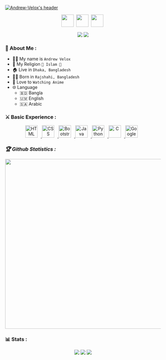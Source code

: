 [![Andrew-Velox's header](https://github.com/Andrew-Velox/Andrew-Velox/blob/main/Kaneki.Ken.full.3157977.gif)](https://fb.me/V3L0X.ME)

<p align=center>
  <a href="https://facebook.com/V3L0X.ME"><img height="40" src="https://upload.wikimedia.org/wikipedia/commons/5/51/Facebook_f_logo_%282019%29.svg"></a>&nbsp;
  <a href="https://instagram.com/andrew_velox"><img height="40" src="https://upload.wikimedia.org/wikipedia/commons/e/e7/Instagram_logo_2016.svg"></a>&nbsp;
  <a href="https://t.me/V3L0X"><img height="40" src="https://upload.wikimedia.org/wikipedia/commons/8/83/Telegram_2019_Logo.svg"></a>&nbsp;
</p>
<p align="center">
  <img src="https://visitor-badge.laobi.icu/badge?page_id=Andrew-Velox" />
  <a href="https://github.com/Andrew-Velox"><img src="https://img.shields.io/github/followers/Andrew-Velox?label=followers&style=social"/></a>
  </a>
</p>

### 🤠 About Me :

 - 👨‍🦱 My name is `Andrew Velox `
 - 🕋 My Religion `🤍 Islam 🤍`
 - 🏠 Live in `Dhaka, Bangladesh `
 - 👶🏻 Born in `Rajshahi, Bangladesh`
 - 💙 Love to `Watching Anime`
 - 🌐 Language
   - 🇧🇩 Bangla
   - 🇺🇲 English
   - 🇸🇦 Arabic

### ⚔️ Basic Experience :

<span>
	   
<!-- Icons Resources -->
<!-- https://devicon.dev/ -->
<!-- https://cdn.jsdelivr.net/npm/simple-icons@v3/icons/ -->
<div align="center">
  <a href="https://developer.mozilla.org/en-US/docs/Web/HTML" target="_blank" rel="noreferrer">
      <img  alt="HTML" height="40px" style="padding-right:10px;" src="https://cdn.jsdelivr.net/gh/devicons/devicon/icons/html5/html5-original.svg"/>
  </a>
  <a href="https://developer.mozilla.org/en-US/docs/Web/CSS" target="_blank" rel="noreferrer">
      <img  alt="CSS" height="40px" style="padding-right:10px;" src="https://cdn.jsdelivr.net/gh/devicons/devicon/icons/css3/css3-original.svg"/>
  </a>
  <a href="https://getbootstrap.com/" target="_blank" rel="noreferrer">
      <img  alt="Bootstrap" height="40px" style="padding-right:10px;" src="https://cdn.jsdelivr.net/gh/devicons/devicon/icons/bootstrap/bootstrap-original.svg"/>
  </a>
  <a href="https://www.java.com/en/" target="_blank" rel="noreferrer">
      <img  alt="Java" height="40px" style="padding-right:10px;" src="https://cdn.jsdelivr.net/gh/devicons/devicon/icons/java/java-original.svg"/>
  </a>    
  <a href="https://www.python.org/" target="_blank" rel="noreferrer">
      <img  alt="Python" height="40px" style="padding-right:10px;" src="https://cdn.jsdelivr.net/gh/devicons/devicon/icons/python/python-original.svg"/>
  </a>
  <a href="https://www.cprogramming.com/" target="_blank" rel="noreferrer">
      <img  alt="C" height="40px" style="padding-right:10px;" src="https://cdn.jsdelivr.net/gh/devicons/devicon/icons/c/c-original.svg"/>
  </a>
  <a href="https://cloud.google.com/" target="_blank" rel="noreferrer">
      <img  alt="GoogleCloud" height="40px" style="padding-right:10px;" src="https://cdn.jsdelivr.net/gh/devicons/devicon/icons/googlecloud/googlecloud-original.svg"/> 
  </a>
</div>

</span>

<h3><b><i>🏆 Github Statistics :</i></b></h3>
<a href="https://github.com/Andrew-Velox"><img width=550 src="https://github-profile-trophy.vercel.app/?username=Andrew-Velox&theme=dracula&no-frame=true&title=Followers,Stars,Commit,Repository,Issues"/></a>

### 📊 Stats :

<p align="center">
  <img align="center" src="https://github-readme-stats.vercel.app/api?username=Andrew-Velox&show_icons=true&theme=algolia&include_all_commits=true&count_private=true&border_radius=20" />
  <img align="center" src="https://github-readme-streak-stats.herokuapp.com/?user=Andrew-Velox&count_private=true&theme=algolia&border_radius=20" />
  <img align="center" src="https://github-readme-stats.vercel.app/api/top-langs/?username=Andrew-Velox&langs_count=10&theme=algolia&layout=compact&border_radius=20" />
</p>
